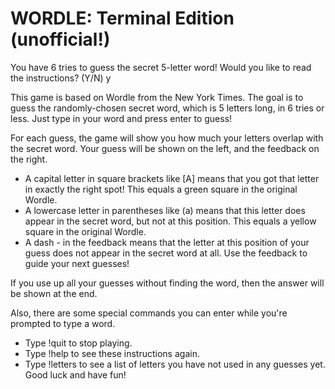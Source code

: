 # WORDLE: Terminal Edition (unofficial!)
You have 6 tries to guess the secret 5-letter word!
Would you like to read the instructions? (Y/N) y

This game is based on Wordle from the New York Times. The goal is to guess the randomly-chosen secret word, which is 5 letters long, in 6 tries or less.
Just type in your word and press enter to guess!

For each guess, the game will show you how much your letters overlap with the secret word.
Your guess will be shown on the left, and the feedback on the right.

* A capital letter in square brackets like [A] means that you got that letter in exactly the right spot! This equals a green square in the original Wordle.
* A lowercase letter in parentheses like (a) means that this letter does appear in the secret word, but not at this position. This equals a yellow square in the original Wordle.
* A dash - in the feedback means that the letter at this position of your guess does not appear in the secret word at all.
Use the feedback to guide your next guesses!

If you use up all your guesses without finding the word, then the answer will be shown at the end.

Also, there are some special commands you can enter while you're prompted to type a word.
* Type !quit to stop playing.
* Type !help to see these instructions again.
* Type !letters to see a list of letters you have not used in any guesses yet.
Good luck and have fun!